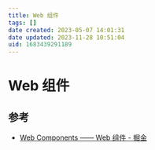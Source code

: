 ```yaml
---
title: Web 组件
tags: []
date created: 2023-05-07 14:01:31
date updated: 2023-11-28 10:51:04
uid: 1683439291189
---
```


# Web 组件

## 参考

- [Web Components —— Web 组件 - 掘金](https://juejin.cn/post/7048909361062051876)
